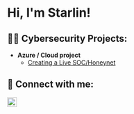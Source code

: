 <h1>Hi, I'm Starlin! 

<h2>👨‍💻 Cybersecurity Projects:</h2>

- <b>Azure / Cloud project</b>
  - [Creating a Live SOC/Honeynet](https://github.com/starlinburgos/Azure-SOC)


<h2> 🤳 Connect with me:</h2>

[<img align="left" alt="StarlinBurgos | LinkedIn" width="22px" src="https://cdn.jsdelivr.net/npm/simple-icons@v3/icons/linkedin.svg" />][linkedin]

[linkedin]: (www.linkedin.com/in/starlinburgos)
